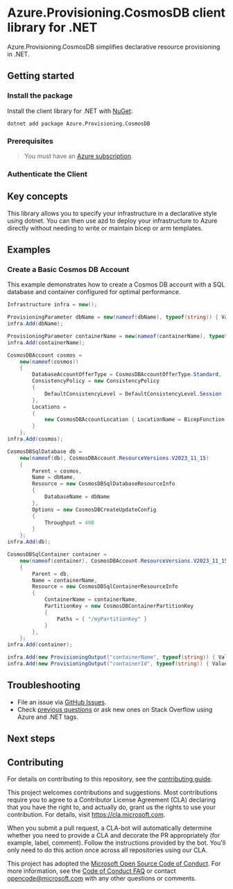 # Azure.Provisioning.CosmosDB client library for .NET

Azure.Provisioning.CosmosDB simplifies declarative resource provisioning in .NET.

## Getting started

### Install the package

Install the client library for .NET with [NuGet](https://www.nuget.org/ ):

```dotnetcli
dotnet add package Azure.Provisioning.CosmosDB
```

### Prerequisites

> You must have an [Azure subscription](https://azure.microsoft.com/free/dotnet/).

### Authenticate the Client

## Key concepts

This library allows you to specify your infrastructure in a declarative style using dotnet.  You can then use azd to deploy your infrastructure to Azure directly without needing to write or maintain bicep or arm templates.

## Examples

### Create a Basic Cosmos DB Account

This example demonstrates how to create a Cosmos DB account with a SQL database and container configured for optimal performance.

```C# Snippet:CosmosDBBasic
Infrastructure infra = new();

ProvisioningParameter dbName = new(nameof(dbName), typeof(string)) { Value = "orders" };
infra.Add(dbName);

ProvisioningParameter containerName = new(nameof(containerName), typeof(string)) { Value = "products" };
infra.Add(containerName);

CosmosDBAccount cosmos =
    new(nameof(cosmos))
    {
        DatabaseAccountOfferType = CosmosDBAccountOfferType.Standard,
        ConsistencyPolicy = new ConsistencyPolicy
        {
            DefaultConsistencyLevel = DefaultConsistencyLevel.Session
        },
        Locations =
        {
            new CosmosDBAccountLocation { LocationName = BicepFunction.GetResourceGroup().Location }
        }
    };
infra.Add(cosmos);

CosmosDBSqlDatabase db =
    new(nameof(db), CosmosDBAccount.ResourceVersions.V2023_11_15)
    {
        Parent = cosmos,
        Name = dbName,
        Resource = new CosmosDBSqlDatabaseResourceInfo
        {
            DatabaseName = dbName
        },
        Options = new CosmosDBCreateUpdateConfig
        {
            Throughput = 400
        }
    };
infra.Add(db);

CosmosDBSqlContainer container =
    new(nameof(container), CosmosDBAccount.ResourceVersions.V2023_11_15)
    {
        Parent = db,
        Name = containerName,
        Resource = new CosmosDBSqlContainerResourceInfo
        {
            ContainerName = containerName,
            PartitionKey = new CosmosDBContainerPartitionKey
            {
                Paths = { "/myPartitionKey" }
            }
        },
    };
infra.Add(container);

infra.Add(new ProvisioningOutput("containerName", typeof(string)) { Value = container.Name });
infra.Add(new ProvisioningOutput("containerId", typeof(string)) { Value = container.Id });
```

## Troubleshooting

-   File an issue via [GitHub Issues](https://github.com/Azure/azure-sdk-for-net/issues).
-   Check [previous questions](https://stackoverflow.com/questions/tagged/azure+.net) or ask new ones on Stack Overflow using Azure and .NET tags.

## Next steps

## Contributing

For details on contributing to this repository, see the [contributing
guide][cg].

This project welcomes contributions and suggestions. Most contributions
require you to agree to a Contributor License Agreement (CLA) declaring
that you have the right to, and actually do, grant us the rights to use
your contribution. For details, visit <https://cla.microsoft.com>.

When you submit a pull request, a CLA-bot will automatically determine
whether you need to provide a CLA and decorate the PR appropriately
(for example, label, comment). Follow the instructions provided by the
bot. You'll only need to do this action once across all repositories
using our CLA.

This project has adopted the [Microsoft Open Source Code of Conduct][coc]. For
more information, see the [Code of Conduct FAQ][coc_faq] or contact
<opencode@microsoft.com> with any other questions or comments.

<!-- LINKS -->
[cg]: https://github.com/Azure/azure-sdk-for-net/blob/main/sdk/resourcemanager/Azure.ResourceManager/docs/CONTRIBUTING.md
[coc]: https://opensource.microsoft.com/codeofconduct/
[coc_faq]: https://opensource.microsoft.com/codeofconduct/faq/
